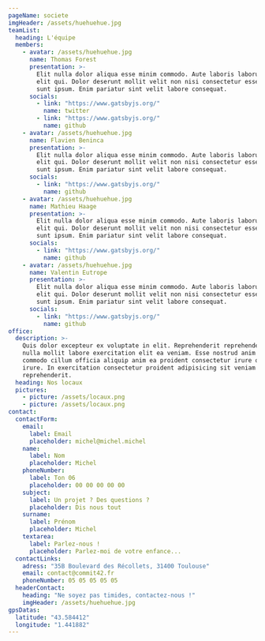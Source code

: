 ```yaml
---
pageName: societe
imgHeader: /assets/huehuehue.jpg
teamList:
  heading: L'équipe
  members:
    - avatar: /assets/huehuehue.jpg
      name: Thomas Forest
      presentation: >-
        Elit nulla dolor aliqua esse minim commodo. Aute laboris laborum irure
        elit qui. Dolor deserunt mollit velit non nisi consectetur esse magna ut
        sunt ipsum. Enim pariatur sint velit labore consequat.
      socials:
        - link: "https://www.gatsbyjs.org/"
          name: twitter
        - link: "https://www.gatsbyjs.org/"
          name: github
    - avatar: /assets/huehuehue.jpg
      name: Flavien Beninca
      presentation: >-
        Elit nulla dolor aliqua esse minim commodo. Aute laboris laborum irure
        elit qui. Dolor deserunt mollit velit non nisi consectetur esse magna ut
        sunt ipsum. Enim pariatur sint velit labore consequat.
      socials:
        - link: "https://www.gatsbyjs.org/"
          name: github
    - avatar: /assets/huehuehue.jpg
      name: Mathieu Haage
      presentation: >-
        Elit nulla dolor aliqua esse minim commodo. Aute laboris laborum irure
        elit qui. Dolor deserunt mollit velit non nisi consectetur esse magna ut
        sunt ipsum. Enim pariatur sint velit labore consequat.
      socials:
        - link: "https://www.gatsbyjs.org/"
          name: github
    - avatar: /assets/huehuehue.jpg
      name: Valentin Eutrope
      presentation: >-
        Elit nulla dolor aliqua esse minim commodo. Aute laboris laborum irure
        elit qui. Dolor deserunt mollit velit non nisi consectetur esse magna ut
        sunt ipsum. Enim pariatur sint velit labore consequat.
      socials:
        - link: "https://www.gatsbyjs.org/"
          name: github
office:
  description: >-
    Quis dolor excepteur ex voluptate in elit. Reprehenderit reprehenderit non
    nulla mollit labore exercitation elit ea veniam. Esse nostrud anim laboris
    commodo cillum officia aliquip anim ea proident consectetur irure officia
    irure. In exercitation consectetur proident adipisicing sit veniam magna non
    reprehenderit.
  heading: Nos locaux
  pictures:
    - picture: /assets/locaux.png
    - picture: /assets/locaux.png
contact:
  contactForm:
    email:
      label: Email
      placeholder: michel@michel.michel
    name:
      label: Nom
      placeholder: Michel
    phoneNumber:
      label: Ton 06
      placeholder: 00 00 00 00 00
    subject:
      label: Un projet ? Des questions ?
      placeholder: Dis nous tout
    surname:
      label: Prénom
      placeholder: Michel
    textarea:
      label: Parlez-nous !
      placeholder: Parlez-moi de votre enfance...
  contactLinks:
    adress: "35B Boulevard des Récollets, 31400 Toulouse"
    email: contact@commit42.fr
    phoneNumber: 05 05 05 05 05
  headerContact:
    heading: "Ne soyez pas timides, contactez-nous !"
    imgHeader: /assets/huehuehue.jpg
gpsDatas:
  latitude: "43.584412"
  longitude: "1.441882"
---
```

